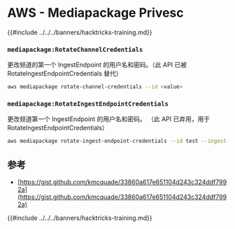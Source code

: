 # AWS - Mediapackage Privesc

{{#include ../../../banners/hacktricks-training.md}}

### `mediapackage:RotateChannelCredentials`

更改频道的第一个 IngestEndpoint 的用户名和密码。（此 API 已被 RotateIngestEndpointCredentials 替代）
```bash
aws mediapackage rotate-channel-credentials --id <value>
```
### `mediapackage:RotateIngestEndpointCredentials`

更改频道第一个 IngestEndpoint 的用户名和密码。 （此 API 已弃用，用于 RotateIngestEndpointCredentials）
```bash
aws mediapackage rotate-ingest-endpoint-credentials --id test --ingest-endpoint-id 584797f1740548c389a273585dd22a63
```
## 参考

- [https://gist.github.com/kmcquade/33860a617e651104d243c324ddf7992a](https://gist.github.com/kmcquade/33860a617e651104d243c324ddf7992a)

{{#include ../../../banners/hacktricks-training.md}}
